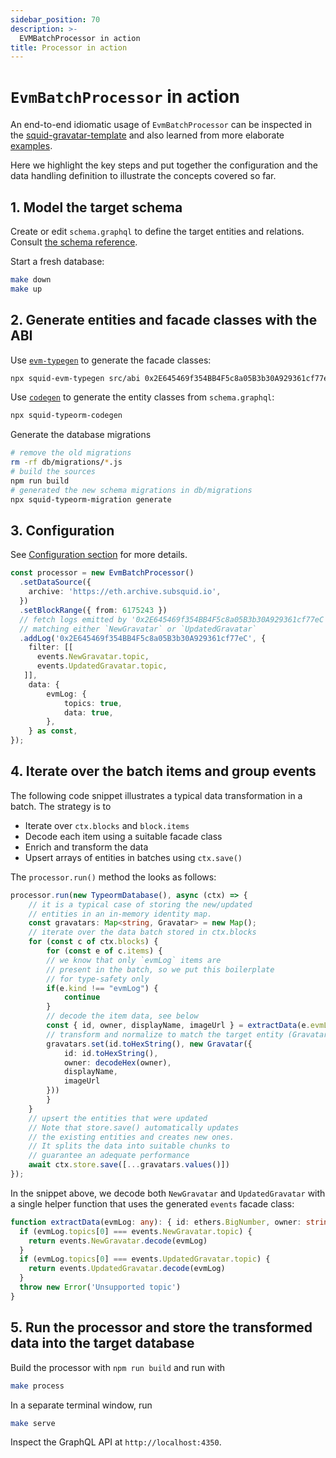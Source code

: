 ```yaml
---
sidebar_position: 70
description: >-
  EVMBatchProcessor in action
title: Processor in action
---
```


# `EvmBatchProcessor` in action

An end-to-end idiomatic usage of `EvmBatchProcessor` can be inspected in the [squid-gravatar-template](https://github.com/subsquid/gravatar-squid) and also learned from more elaborate [examples](/develop-a-squid/examples).

Here we highlight the key steps and put together the configuration and the data handling definition to illustrate the concepts covered so far.

## 1. Model the target schema

Create or edit `schema.graphql` to define the target entities and relations. Consult [the schema reference](/develop-a-squid/schema-file).

Start a fresh database:
```bash
make down
make up
```

## 2. Generate entities and facade classes with the ABI

Use [`evm-typegen`](/develop-a-squid/typegen/squid-evm-typegen) to generate the facade classes:
```bash
npx squid-evm-typegen src/abi 0x2E645469f354BB4F5c8a05B3b30A929361cf77eC#Gravity --clean
```

Use [`codegen`](/develop-a-squid/schema-file) to generate the entity classes from `schema.graphql`:
```bash
npx squid-typeorm-codegen
```
Generate the database migrations
```bash
# remove the old migrations
rm -rf db/migrations/*.js
# build the sources
npm run build
# generated the new schema migrations in db/migrations
npx squid-typeorm-migration generate
```

## 3. Configuration

See [Configuration section](/develop-a-squid/evm-processor/configuration) for more details.

```ts
const processor = new EvmBatchProcessor()
  .setDataSource({
    archive: 'https://eth.archive.subsquid.io',
  })
  .setBlockRange({ from: 6175243 })
  // fetch logs emitted by '0x2E645469f354BB4F5c8a05B3b30A929361cf77eC'
  // matching either `NewGravatar` or `UpdatedGravatar`
  .addLog('0x2E645469f354BB4F5c8a05B3b30A929361cf77eC', {
    filter: [[
      events.NewGravatar.topic,
      events.UpdatedGravatar.topic,
   ]],
    data: {
        evmLog: {
            topics: true,
            data: true,
        },
    } as const,
});
```

## 4. Iterate over the batch items and group events

The following code snippet illustrates a typical data transformation in a batch. The strategy is to

- Iterate over `ctx.blocks` and `block.items`
- Decode each item using a suitable facade class
- Enrich and transform the data 
- Upsert arrays of entities in batches using `ctx.save()`

The `processor.run()` method the looks as follows:

```ts
processor.run(new TypeormDatabase(), async (ctx) => {
    // it is a typical case of storing the new/updated
    // entities in an in-memory identity map.
    const gravatars: Map<string, Gravatar> = new Map();
    // iterate over the data batch stored in ctx.blocks
    for (const c of ctx.blocks) {
        for (const e of c.items) {
        // we know that only `evmLog` items are
        // present in the batch, so we put this boilerplate
        // for type-safety only
        if(e.kind !== "evmLog") {
            continue
        }
        // decode the item data, see below
        const { id, owner, displayName, imageUrl } = extractData(e.evmLog)
        // transform and normalize to match the target entity (Gravatar)
        gravatars.set(id.toHexString(), new Gravatar({
            id: id.toHexString(),
            owner: decodeHex(owner),
            displayName,
            imageUrl
        })) 
        }
    }
    // upsert the entities that were updated 
    // Note that store.save() automatically updates 
    // the existing entities and creates new ones.
    // It splits the data into suitable chunks to
    // guarantee an adequate performance
    await ctx.store.save([...gravatars.values()])
});
```

In the snippet above, we decode both `NewGravatar` and `UpdatedGravatar` with a single helper function that uses the 
generated `events` facade class:
```ts
function extractData(evmLog: any): { id: ethers.BigNumber, owner: string, displayName: string, imageUrl: string} {
  if (evmLog.topics[0] === events.NewGravatar.topic) {
    return events.NewGravatar.decode(evmLog)
  }
  if (evmLog.topics[0] === events.UpdatedGravatar.topic) {
    return events.UpdatedGravatar.decode(evmLog)
  }
  throw new Error('Unsupported topic')
}
```

## 5. Run the processor and store the transformed data into the target database

Build the processor with `npm run build` and run with
```bash
make process
```

In a separate terminal window, run
```bash
make serve
```
Inspect the GraphQL API at `http://localhost:4350`.